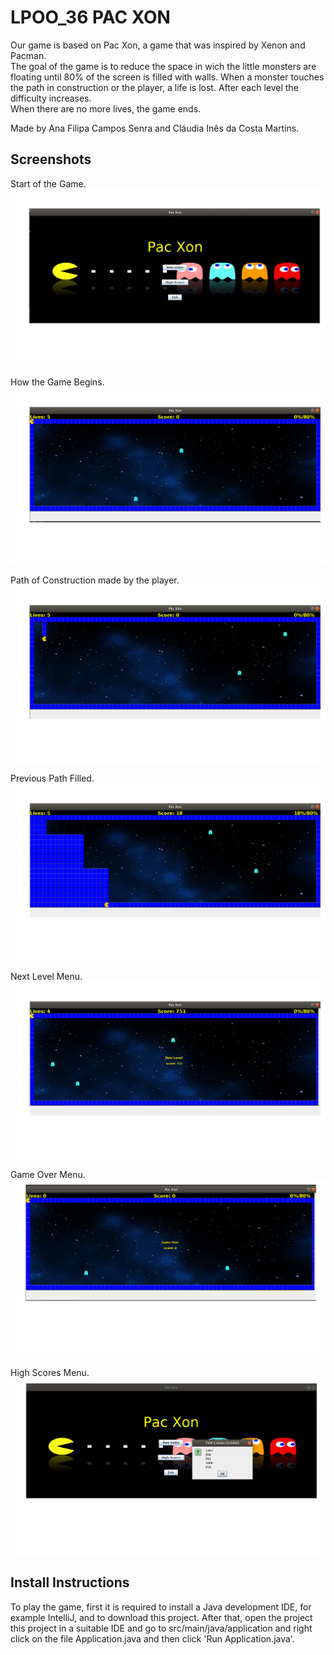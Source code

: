 # LPOO_36 PAC XON

Our game is based on Pac Xon, a game that was inspired by Xenon and Pacman.  
The goal of the game is to reduce the space in wich the little monsters are floating until 80% of the screen is filled with walls. When a monster touches the path in construction or the player, a life is lost. After each level the difficulty increases.  
When there are no more lives, the game ends.

Made by Ana Filipa Campos Senra and Cláudia Inês da Costa Martins.

## Screenshots

 Start of the Game.   
 ![Begin](docs/images/start.png)  
 
 How the Game Begins.  
 ![gameBegin](docs/images/gameBegin.png)  

 Path of Construction made by the player.  
 ![Path](docs/images/path.png)
 
 Previous Path Filled.  
 ![Game](docs/images/finishedPath.png)   

 Next Level Menu.  
 ![Level](docs/images/nextLevel.png)  
 
 Game Over Menu.   
 ![GAMEOVER](docs/images/gameOver.png)   
 
 High Scores Menu.   
 ![HIGHSCORES](docs/images/highScores.png)   

## Install Instructions

 To play the game, first it is required to install a Java development IDE, for example IntelliJ, and to download this project. After that, open the project this project in a suitable IDE and go to src/main/java/application and right click on the file Application.java and then click 'Run Application.java'.
